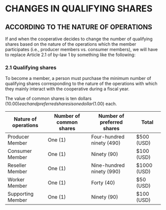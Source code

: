 ﻿CHANGES IN QUALIFYING SHARES
============================

ACCORDING TO THE NATURE OF OPERATIONS
-------------------------------------

If and when the cooperative decides to change the number of qualifying shares based on the nature of the operations which the member participates (i.e., producer members vs. consumer members), we will have to replace Article 2.1 of by-law 1 by something like the following:


### 2.1 Qualifying shares

To become a member, a person must purchase the minimum number of qualifying shares corresponding to the nature of the operations with which they mainly interact with the cooperative during a fiscal year.

The value of common shares is ten dollars ($10.00) each and preferred shares is one dollar ($1.00) each.

Nature of operations | Number of common shares | Number of preferred shares | Total
-------------------- | ----------------------- | -------------------------- | -----
Producer Member      | One (1)                 | Four-hundred ninety (490)  | $500 (USD)
Consumer Member      | One (1)                 | Ninety (90)                | $100 (USD)
Reseller Member      | One (1)                 | Nine-hundred ninety (990)  | $1000 (USD)
Worker Member        | One (1)                 | Forty (40)                 | $50 (USD)
Supporting Member    | One (1)                 | Ninety (90)                | $100 (USD)

